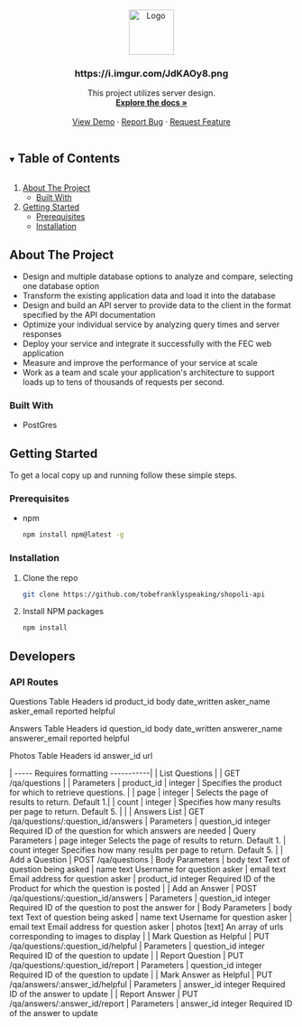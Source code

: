 <!-- RESTful Q&A API -->
<!--
*** I'm using markdown "reference style" links for readability.
*** Reference links are enclosed in brackets [ ] instead of parentheses ( ).
*** See the bottom of this document for the declaration of the reference variables
*** for contributors-url, forks-url, etc. This is an optional, concise syntax you may use.
*** https://www.markdownguide.org/basic-syntax/#reference-style-links
-->



<!-- PROJECT LOGO -->
<br />
<p align="center">
  <a href="https://github.com/tobefranklyspeaking/shopoli-api">
    <img src="https://i.imgur.com/JdKAOy8.png" alt="Logo" width="80" height="80">
  </a>

  <h3 align="center">https://i.imgur.com/JdKAOy8.png</h3>

  <p align="center">
    This project utilizes server design.
    <br />
    <a href="https://github.com/tobefranklyspeaking/shopoli-api"><strong>Explore the docs »</strong></a>
    <br />
    <br />
    <a href="https://github.com/tobefranklyspeaking/shopoli-api">View Demo</a>
    ·
    <a href="https://github.com/tobefranklyspeaking/issues"> Report Bug</a>
    ·
    <a href="https://github.com/tobefranklyspeaking/issues">Request Feature</a>
  </p>
</p>



<!-- TABLE OF CONTENTS -->
<details open="open">
  <summary><h2 style="display: inline-block">Table of Contents</h2></summary>
  <ol>
    <li>
      <a href="#about-the-project">About The Project</a>
      <ul>
        <li><a href="#built-with">Built With</a></li>
      </ul>
    </li>
    <li>
      <a href="#getting-started">Getting Started</a>
      <ul>
        <li><a href="#prerequisites">Prerequisites</a></li>
        <li><a href="#installation">Installation</a></li>
      </ul>
  </ol>
</details>



<!-- ABOUT THE PROJECT -->
## About The Project

* Design and multiple database options to analyze and compare, selecting one database option
* Transform the existing application data and load it into the database
* Design and build an API server to provide data to the client in the format specified by the API documentation
* Optimize your individual service by analyzing query times and server responses
* Deploy your service and integrate it successfully with the FEC web application
* Measure and improve the performance of your service at scale
* Work as a team and scale your application's architecture to support loads up to tens of thousands of requests per second.


### Built With

* PostGres

<!-- GETTING STARTED -->
## Getting Started

To get a local copy up and running follow these simple steps.

### Prerequisites

* npm
  ```sh
  npm install npm@latest -g
  ```

### Installation

1. Clone the repo
   ```sh
   git clone https://github.com/tobefranklyspeaking/shopoli-api
   ```
2. Install NPM packages
   ```sh
   npm install
   ```



## Developers

### API Routes

Questions Table Headers
id	product_id	body	date_written	asker_name	asker_email	reported	helpful

Answers Table Headers
id  question_id  body  date_written  answerer_name  answerer_email  reported  helpful

Photos Table Headers
id  answer_id  url

| ----- Requires formatting -----------|
| List Questions |
| GET /qa/questions |
| Parameters
|   product_id	 |  integer	   |   Specifies the product for which to retrieve questions. |
|   page	       |  integer	  |    Selects the page of results to return. Default 1.|
|   count	       |  integer	 |     Specifies how many results per page to return. Default 5. |
|
| Answers List
|   GET /qa/questions/:question_id/answers
|     Parameters
|       question_id 	integer	     	Required ID of the question for which answers are needed
|     Query Parameters
|       page	        integer	     	Selects the page of results to return. Default 1.
|       count     	  integer	     	Specifies how many results per page to return. Default 5.
|
| Add a Question
|   POST /qa/questions
|   Body Parameters
|     body	          text	      	Text of question being asked
|     name	          text	      	Username for question asker
|     email	          text	       	Email address for question asker
|     product_id	    integer	     	Required ID of the Product for which the question is posted
|
| Add an Answer
|   POST /qa/questions/:question_id/answers
|     Parameters
|       question_id	  integer       Required ID of the question to post the answer for
|     Body Parameters
|       body	       text		        Text of question being asked
|       name	       text		        Username for question asker
|       email	       text		        Email address for question asker
|       photos	     [text]		      An array of urls corresponding to images to display
|
| Mark Question as Helpful
|   PUT /qa/questions/:question_id/helpful
|   Parameters
|     question_id	   integer		    Required ID of the question to update
|
| Report Question
|   PUT /qa/questions/:question_id/report
|   Parameters
|     question_id	   integer      	Required ID of the question to update
|
| Mark Answer as Helpful
|   PUT /qa/answers/:answer_id/helpful
|   Parameters
|     answer_id   	  integer	      Required ID of the answer to update
|
| Report Answer
|   PUT /qa/answers/:answer_id/report
|   Parameters
|     answer_id	      integer	      Required ID of the answer to update